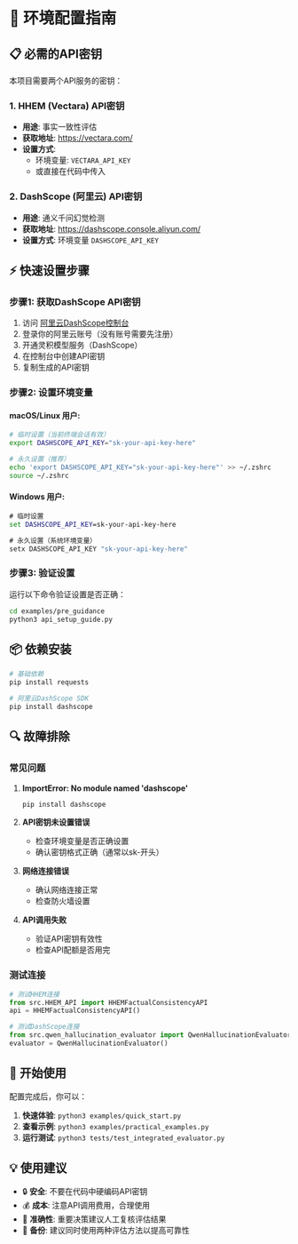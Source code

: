 # 🔧 环境配置指南

## 📋 必需的API密钥

本项目需要两个API服务的密钥：

### 1. HHEM (Vectara) API密钥
- **用途**: 事实一致性评估
- **获取地址**: https://vectara.com/
- **设置方式**: 
  - 环境变量: `VECTARA_API_KEY`
  - 或直接在代码中传入

### 2. DashScope (阿里云) API密钥  
- **用途**: 通义千问幻觉检测
- **获取地址**: https://dashscope.console.aliyun.com/
- **设置方式**: 环境变量 `DASHSCOPE_API_KEY`

## ⚡ 快速设置步骤

### 步骤1: 获取DashScope API密钥

1. 访问 [阿里云DashScope控制台](https://dashscope.console.aliyun.com/)
2. 登录你的阿里云账号（没有账号需要先注册）
3. 开通灵积模型服务（DashScope）
4. 在控制台中创建API密钥
5. 复制生成的API密钥

### 步骤2: 设置环境变量

#### macOS/Linux 用户:
```bash
# 临时设置（当前终端会话有效）
export DASHSCOPE_API_KEY="sk-your-api-key-here"

# 永久设置（推荐）
echo 'export DASHSCOPE_API_KEY="sk-your-api-key-here"' >> ~/.zshrc
source ~/.zshrc
```

#### Windows 用户:
```cmd
# 临时设置
set DASHSCOPE_API_KEY=sk-your-api-key-here

# 永久设置（系统环境变量）
setx DASHSCOPE_API_KEY "sk-your-api-key-here"
```

### 步骤3: 验证设置

运行以下命令验证设置是否正确：
```bash
cd examples/pre_guidance
python3 api_setup_guide.py
```

## 📦 依赖安装

```bash
# 基础依赖
pip install requests

# 阿里云DashScope SDK
pip install dashscope
```

## 🔍 故障排除

### 常见问题

1. **ImportError: No module named 'dashscope'**
   ```bash
   pip install dashscope
   ```

2. **API密钥未设置错误**
   - 检查环境变量是否正确设置
   - 确认密钥格式正确（通常以sk-开头）

3. **网络连接错误**
   - 确认网络连接正常
   - 检查防火墙设置

4. **API调用失败**
   - 验证API密钥有效性
   - 检查API配额是否用完

### 测试连接
```python
# 测试HHEM连接
from src.HHEM_API import HHEMFactualConsistencyAPI
api = HHEMFactualConsistencyAPI()

# 测试DashScope连接  
from src.qwen_hallucination_evaluator import QwenHallucinationEvaluator
evaluator = QwenHallucinationEvaluator()
```

## 🚀 开始使用

配置完成后，你可以：

1. **快速体验**: `python3 examples/quick_start.py`
2. **查看示例**: `python3 examples/practical_examples.py`
3. **运行测试**: `python3 tests/test_integrated_evaluator.py`

## 💡 使用建议

- 🔒 **安全**: 不要在代码中硬编码API密钥
- 💰 **成本**: 注意API调用费用，合理使用
- 🎯 **准确性**: 重要决策建议人工复核评估结果
- 🔄 **备份**: 建议同时使用两种评估方法以提高可靠性

